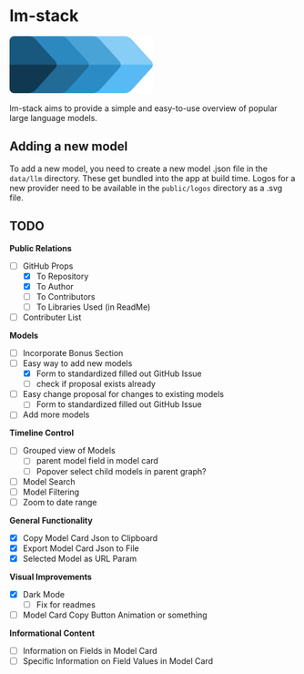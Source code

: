 # lm-stack  

![lm-stack](/public/icon.svg)

lm-stack aims to provide a simple and easy-to-use overview of popular large language models.

## Adding a new model

To add a new model, you need to create a new model .json file in the `data/llm` directory. These get bundled into the app at build time. Logos for a new provider need to be available in the `public/logos` directory as a .svg file.

## TODO

**Public Relations**
- [ ] GitHub Props
  - [x] To Repository
  - [x] To Author
  - [ ] To Contributors
  - [ ] To Libraries Used (in ReadMe)
- [ ] Contributer List

**Models**
- [ ] Incorporate Bonus Section
- [ ] Easy way to add new models
  - [x] Form to standardized filled out GitHub Issue
  - [ ] check if proposal exists already
- [ ] Easy change proposal for changes to existing models
  - [ ] Form to standardized filled out GitHub Issue
- [ ] Add more models

**Timeline Control**
- [ ] Grouped view of Models
  - [ ] parent model field in model card
  - [ ] Popover select child models in parent graph?
- [ ] Model Search
- [ ] Model Filtering
- [ ] Zoom to date range

**General Functionality**
- [x] Copy Model Card Json to Clipboard
- [x] Export Model Card Json to File
- [x] Selected Model as URL Param

**Visual Improvements**
- [x] Dark Mode
  - [ ] Fix for readmes
- [ ] Model Card Copy Button Animation or something

**Informational Content**
- [ ] Information on Fields in Model Card
- [ ] Specific Information on Field Values in Model Card